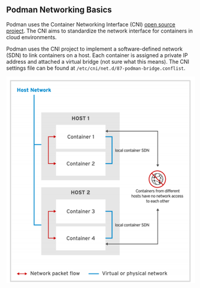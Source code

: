 ## Podman Networking Basics

Podman uses the Container Networking Interface (CNI) [open source project](https://www.cncf.io/blog/2017/05/23/cncf-hosts-container-networking-interface-cni/). The CNI aims to standardize the network interface for containers in cloud environments.

Podman uses the CNI project to implement a software-defined network (SDN) to link containers on a host. Each container is assigned a private IP address and attached a virtual bridge (not sure what this means). The CNI settings file can be found at `/etc/cni/net.d/87-podman-bridge.conflist`.

<img src="./img/PodmanNetworking.png">
